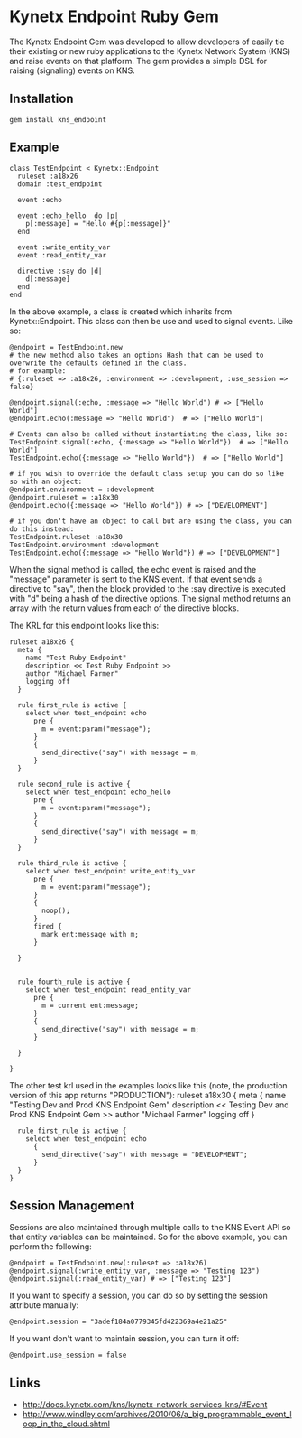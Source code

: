 # Kynetx Endpoint Ruby Gem
The Kynetx Endpoint Gem was developed to allow developers of easily tie their existing or new ruby applications to the Kynetx Network System (KNS) and raise events on that platform.  The gem provides a simple DSL for raising (signaling) events on KNS.

## Installation
    gem install kns_endpoint

## Example
    class TestEndpoint < Kynetx::Endpoint
      ruleset :a18x26
      domain :test_endpoint
      
      event :echo

      event :echo_hello  do |p|
        p[:message] = "Hello #{p[:message]}"
      end

      event :write_entity_var
      event :read_entity_var

      directive :say do |d|
        d[:message]
      end
    end

In the above example, a class is created which inherits from Kynetx::Endpoint.  This class can then be use and used to signal events.  Like so:

    @endpoint = TestEndpoint.new
    # the new method also takes an options Hash that can be used to overwrite the defaults defined in the class. 
    # for example: 
    # {:ruleset => :a18x26, :environment => :development, :use_session => false}

    @endpoint.signal(:echo, :message => "Hello World") # => ["Hello World"]
    @endpoint.echo(:message => "Hello World")  # => ["Hello World"]

    # Events can also be called without instantiating the class, like so:
    TestEndpoint.signal(:echo, {:message => "Hello World"})  # => ["Hello World"]
    TestEndpoint.echo({:message => "Hello World"})  # => ["Hello World"]

    # if you wish to override the default class setup you can do so like so with an object:
    @endpoint.environment = :development
    @endpoint.ruleset = :a18x30
    @endpoint.echo({:message => "Hello World"}) # => ["DEVELOPMENT"]

    # if you don't have an object to call but are using the class, you can do this instead:
    TestEndpoint.ruleset :a18x30
    TestEndpoint.environment :development
    TestEndpoint.echo({:message => "Hello World"}) # => ["DEVELOPMENT"]

When the signal method is called, the echo event is raised and the "message" parameter is sent to the KNS event.  If that event sends a directive to "say", then the block provided to the :say directive is executed with "d" being a hash of the directive options. The signal method returns an array with the return values from each of the directive blocks.


The KRL for this endpoint looks like this:

    ruleset a18x26 {
      meta {
        name "Test Ruby Endpoint"
        description << Test Ruby Endpoint >>
        author "Michael Farmer"
        logging off
      }

      rule first_rule is active {
        select when test_endpoint echo
          pre {
            m = event:param("message");
          }
          {
            send_directive("say") with message = m;
          }
      }

      rule second_rule is active {
        select when test_endpoint echo_hello
          pre {
            m = event:param("message");
          }
          {
            send_directive("say") with message = m;
          }
      }

      rule third_rule is active {
        select when test_endpoint write_entity_var
          pre {
            m = event:param("message");
          }
          {
            noop();
          }
          fired {
            mark ent:message with m;
          }
          
      }
      

      rule fourth_rule is active {
        select when test_endpoint read_entity_var
          pre {
            m = current ent:message;
          }
          {
            send_directive("say") with message = m;  
          }
          
      }

    }

The other test krl used in the examples looks like this (note, the production version of this app returns "PRODUCTION"):
    ruleset a18x30 {
      meta {
        name "Testing Dev and Prod KNS Endpoint Gem"
        description <<
          Testing Dev and Prod KNS Endpoint Gem
        >>
        author "Michael Farmer"
        logging off
      }

      rule first_rule is active {
        select when test_endpoint echo
          {
            send_directive("say") with message = "DEVELOPMENT";
          }
      }
    } 


## Session Management
Sessions are also maintained through multiple calls to the KNS Event API so that entity variables can be maintained. So for the above example, you can perform the following:

    @endpoint = TestEndpoint.new(:ruleset => :a18x26)
    @endpoint.signal(:write_entity_var, :message => "Testing 123")
    @endpoint.signal(:read_entity_var) # => ["Testing 123"]

If you want to specify a session, you can do so by setting the session attribute manually:

    @endpoint.session = "3adef184a0779345fd422369a4e21a25"

If you want don't want to maintain session, you can turn it off:

    @endpoint.use_session = false

## Links
- http://docs.kynetx.com/kns/kynetx-network-services-kns/#Event
- http://www.windley.com/archives/2010/06/a_big_programmable_event_loop_in_the_cloud.shtml

